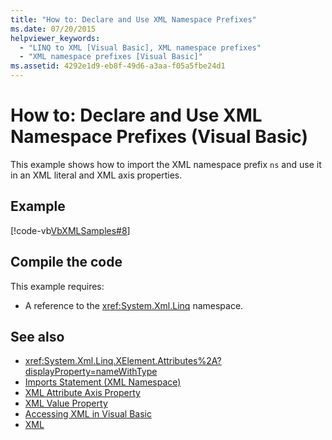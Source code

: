 ```yaml
---
title: "How to: Declare and Use XML Namespace Prefixes"
ms.date: 07/20/2015
helpviewer_keywords: 
  - "LINQ to XML [Visual Basic], XML namespace prefixes"
  - "XML namespace prefixes [Visual Basic]"
ms.assetid: 4292e1d9-eb8f-49d6-a3aa-f05a5fbe24d1
---
```

# How to: Declare and Use XML Namespace Prefixes (Visual Basic)
This example shows how to import the XML namespace prefix `ns` and use it in an XML literal and XML axis properties.  
  
## Example  
 [!code-vb[VbXMLSamples#8](~/samples/snippets/visualbasic/VS_Snippets_VBCSharp/VbXMLSamples/VB/XMLSamples3.vb#8)]  
  
## Compile the code  
 This example requires:  
  
- A reference to the <xref:System.Xml.Linq> namespace.  
  
## See also

- <xref:System.Xml.Linq.XElement.Attributes%2A?displayProperty=nameWithType>
- [Imports Statement (XML Namespace)](../../../../visual-basic/language-reference/statements/imports-statement-xml-namespace.md)
- [XML Attribute Axis Property](../../../../visual-basic/language-reference/xml-axis/xml-attribute-axis-property.md)
- [XML Value Property](../../../../visual-basic/language-reference/xml-axis/xml-value-property.md)
- [Accessing XML in Visual Basic](../../../../visual-basic/programming-guide/language-features/xml/accessing-xml.md)
- [XML](../../../../visual-basic/programming-guide/language-features/xml/index.md)
